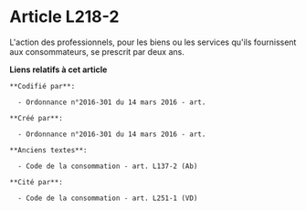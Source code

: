 # Article L218-2

L'action des professionnels, pour les biens ou les services qu'ils fournissent aux consommateurs, se prescrit par deux ans.

**Liens relatifs à cet article**

	**Codifié par**:

	  - Ordonnance n°2016-301 du 14 mars 2016 - art.

	**Créé par**:

	  - Ordonnance n°2016-301 du 14 mars 2016 - art.

	**Anciens textes**:

	  - Code de la consommation - art. L137-2 (Ab)

	**Cité par**:

	  - Code de la consommation - art. L251-1 (VD)
